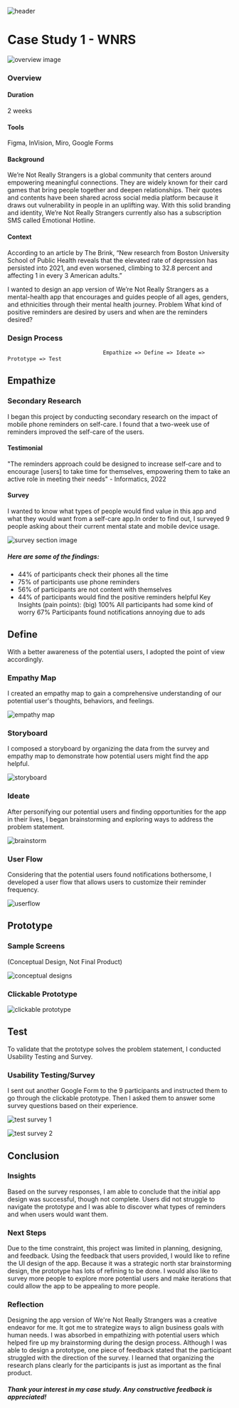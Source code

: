 ![header](/Assets/WNRS/Thumbnail%202.png)
# Case Study 1 - WNRS

![overview image](/Assets/WNRS/WNRS%20overview%20image.jpeg)
### Overview

#### Duration
2 weeks

#### Tools
Figma, InVision, Miro, Google Forms

#### Background
We’re Not Really Strangers is a global community that centers around empowering meaningful connections. They are widely known for their card games that bring people together and deepen relationships. Their quotes and contents have been shared across social media platform because it draws out vulnerability in people in an uplifting way. With this solid branding and identity, We’re Not Really Strangers currently also has a subscription SMS called Emotional Hotline.

#### Context
According to an article by The Brink, “New research from Boston University School of Public Health reveals that the elevated rate of depression has persisted into 2021, and even worsened, climbing to 32.8 percent and affecting 1 in every 3 American adults.”


I wanted to design an app version of We’re Not Really Strangers as a mental-health app that encourages and guides people of all ages, genders, and ethnicities through their mental health journey.
Problem
What kind of positive reminders are desired by users and when are the reminders desired?

### Design Process
```
                              Empathize => Define => Ideate => Prototype => Test
```

## Empathize
### Secondary Research
I began this project by conducting secondary research on the impact of mobile phone reminders on self-care. I found that a two-week use of reminders improved the self-care of the users.

#### Testimonial
"The reminders approach could be designed to increase self-care and to encourage [users] to take time for themselves, empowering them to take an active role in meeting their needs"  - Informatics, 2022

#### Survey

I wanted to know what types of people would find value in this app and what they would want from a self-care app.In order to find out, I surveyed 9 people asking about their current mental state and mobile device usage.

![survey section image](/Assets/WNRS/survey%20section%20image.png)

##### Here are some of the findings:
* 44% of participants check their phones all the time
* 75% of participants use phone reminders
* 56% of participants are not content with themselves
* 44% of participants would find the positive reminders helpful
Key Insights (pain points): (big)
100% All participants had some kind of worry
67% Participants found notifications annoying due to ads

## Define
With a better awareness of the potential users, I adopted the point of view accordingly.

### Empathy Map
I created an empathy map to gain a comprehensive understanding of our potential user's thoughts, behaviors, and feelings.

![empathy map](/Assets/WNRS/empathy%20map%20.png)

### Storyboard
I composed a storyboard by organizing the data from the survey and empathy map to demonstrate how potential users might find the app helpful.

![storyboard](/Assets/WNRS/Storyboard.png)

### Ideate
After personifying our potential users and finding opportunities for the app in their lives, I began brainstorming and exploring ways to address the problem statement.

![brainstorm](/Assets/WNRS/brainstorm%20image.jpeg)

### User Flow
Considering that the potential users found notifications bothersome, I developed a user flow that allows users to customize their reminder frequency.

![userflow](/Assets/WNRS/user%20flow.jpeg)

## Prototype
### Sample Screens
(Conceptual Design, Not Final Product)

![conceptual designs](/Assets/WNRS/prototype%20conceptual%20designs.png)

### Clickable Prototype

![clickable prototype](/Assets/WNRS/WNRS%20Clickable%20Prototype.gif)

## Test
To validate that the prototype solves the problem statement, I conducted Usability Testing and Survey.

### Usability Testing/Survey
I sent out another Google Form to the 9 participants and instructed them to go through the clickable prototype. Then I asked them to answer some survey questions based on their experience.

![test survey 1](/Assets/WNRS/Test%20-%20survey%20image%201.jpeg)

![test survey 2](/Assets/WNRS/Test%20-%20survey%20image%202.png)

## Conclusion
### Insights
Based on the survey responses, I am able to conclude that the initial app design was successful, though not complete. Users did not struggle to navigate the prototype and I was able to discover what types of reminders and when users would want them.

### Next Steps
Due to the time constraint, this project was limited in planning, designing, and feedback. Using the feedback that users provided, I would like to refine the UI design of the app. Because it was a strategic north star brainstorming design, the prototype has lots of refining to be done. I would also like to survey more people to explore more potential users and make iterations that could allow the app to be appealing to more people.
### Reflection
Designing the app version of We're Not Really Strangers was a creative endeavor for me. It got me to strategize ways to align business goals with human needs. I was absorbed in empathizing with potential users which helped fire up my brainstorming during the design process. Although I was able to design a prototype, one piece of feedback stated that the participant struggled with the direction of the survey. I learned that organizing the research plans clearly for the participants is just as important as the final product.

##### Thank your interest in my case study. Any constructive feedback is appreciated!
